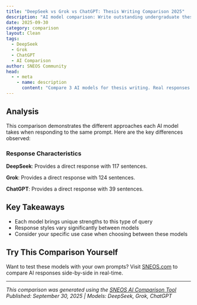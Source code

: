 ```yaml
---
title: "DeepSeek vs Grok vs ChatGPT: Thesis Writing Comparison 2025"
description: "AI model comparison: Write outstanding undergraduate thesis - stand out for grad school..."
date: 2025-09-30
category: comparison
layout: Clean
tags:
  - DeepSeek
  - Grok
  - ChatGPT
  - AI Comparison
author: SNEOS Community
head:
  - - meta
    - name: description
      content: "Compare 3 AI models for thesis writing. Real responses from DeepSeek, Grok, ChatGPT with detailed analysis."
---
```


<ChatComparison
  title="DeepSeek vs Grok vs ChatGPT: Thesis Writing Comparison 2025"
  prompt="Write outstanding undergraduate thesis - stand out for grad school"
  :responses='{
    "DeepSeek": "Of course. Writing an outstanding undergraduate thesis is one of the most powerful ways to signal your readiness for graduate school. It\u0027s a tangible product that proves you can do independent research, think critically, and contribute to your field.\n\nHere is a comprehensive guide to writing a thesis that will make your grad school applications stand out.\n\n### The Core Mindset: Your Thesis is a \u0022Proof of Concept\u0022\n\nBefore you start, reframe your goal. You are not just completing a degree requirement. You are producing a **\u0022proof of concept\u0022** for your potential as a graduate researcher. Admissions committees want to see:\n*   **Intellectual Curiosity:** Are you driven by questions?\n*   **Methodological Rigor:** Can you execute a research plan properly?\n*   **Analytical Depth:** Can you interpret data and construct an argument?\n*   **Resilience:** Can you manage a long-term, challenging project?\n*   **Communication Skills:** Can you write and present complex ideas clearly?\n\n---\n\n### Phase 1: The Foundation \u2013 Choosing a Killer Topic (Months 1-2)\n\nThis is the most critical step. A great topic is specific, manageable, and significant.\n\n**1. Find the Sweet Spot:**\n*   **Your Passion:** What have you loved studying? What articles or books have genuinely excited you?\n*   **Faculty Expertise:** Identify 2-3 professors whose work fascinates you. Your advisor will be your most important resource. A topic aligned with their expertise means better guidance.\n*   **A \u0022Gap\u0022 in the Literature:** Read recent journal articles in your field. In their conclusions, authors often say, \u0022Future research should explore X...\u0022 **X is your potential topic.** Your contribution can be small but must be new.\n\n**2. Develop a Research Question, Not Just a Topic:**\n*   **Weak Topic:** \u0022Social Media and Mental Health.\u0022\n*   **Strong Research Question:** \u0022To what extent does curated self-presentation on Instagram contribute to increased social anxiety among female college students, when controlling for pre-existing neuroticism?\u0022\n    *   The strong question is **specific** (Instagram, female college students), **researchable** (you can design a study for this), and has **stakes** (it addresses a current societal concern).\n\n**3. Write a Preliminary Proposal:**\nEven if it\u0027s not required, draft a 1-2 page document outlining:\n*   Your central research question.\n*   Why it matters (the \u0022so what?\u0022).\n*   A brief literature review (key theories and gaps).\n*   Your proposed methodology.\n*   A tentative chapter outline.\n*   Discuss this with your potential advisor *before* you commit.\n\n---\n\n### Phase 2: The Execution \u2013 Research and Writing (Months 3-9)\n\n**1. The Literature Review is Your Launchpad:**\nDon\u0027t just summarize. **Synthesize and critique.** Organize the literature thematically or chronologically to tell a story that ends with: \u0022...and this is why my research question is the necessary next step.\u0022 Use a citation manager like Zotero or EndNote from day one.\n\n**2. Methodology: Rigor is Key:**\n*   Be prepared to justify every choice. Why this dataset? Why these interview questions? Why this statistical model?\n*   Anticipate limitations. A strong thesis doesn\u0027t hide its weaknesses; it acknowledges them and explains how the research design still yields valuable insights.\n\n**3. The Writing Process:**\n*   **Start Early, Write Often:** Don\u0027t wait until you\u0027ve \u0022finished\u0022 your research. Write your methodology section while you\u0027re doing it. Write messy drafts of your literature review as you read.\n*   **Reverse Outline:** After writing a section, create an outline of what you *actually* wrote. This reveals logical gaps and flow problems.\n*   **The \u0022So What?\u0022 Test:** At the end of every paragraph, ask yourself, \u0022So what? Why does this matter to my overall argument?\u0022 If you can\u0027t answer, cut it or revise.\n\n---\n\n### Phase 3: The Polish \u2013 Making it Outstanding (Months 10-12)\n\n**1. The Introduction and Conclusion are Your Bookends:**\n*   **Introduction:** Hook the reader, state your question clearly, and briefly preview your argument and its significance. A good intro makes someone want to read the whole thing.\n*   **Conclusion:** Do not just restate your findings. Answer the \u0022so what?\u0022 profoundly. Discuss the broader implications of your work. What are the real-world applications? What new questions does it open up? This shows you can think big-picture.\n\n**2. The Abstract is Your Thesis\u0027s Business Card:**\nThis might be the only part a busy professor on an admissions committee reads. Make it perfect.\n*   **Problem:** 1-2 sentences on the broader context and the specific gap.\n*   **Method:** 1-2 sentences on what you did. (\u0022Using a mixed-methods approach involving a survey of 200 students and 15 in-depth interviews...\u0022)\n*   **Results:** 2-3 sentences on your key findings.\n*   **Conclusion:** 1-2 sentences on the significance and implications.\n\n**3. Seek Relentless Feedback:**\n*   Give chapters to your advisor well before deadlines.\n*   Form a writing group with other thesis students.\n*   Ask a friend outside your major to read your introduction\u2014if they can\u0027t understand it, it\u0027s not clear enough.\n\n**4. Professional Presentation:**\n*   Format meticulously according to your department\u0027s guidelines.\n*   Proofread, then proofread again. Then have someone else proofread. Typos signal carelessness.\n\n---\n\n### How to Leverage Your Thesis for Grad School Applications\n\nYour thesis isn\u0027t just a line on your CV; it\u0027s a core component of your application narrative.\n\n**1. In Your Statement of Purpose:**\n*   **Don\u0027t just say:** \u0022I wrote a thesis on X.\u0022\n*   **Do say:** \u0022My undergraduate thesis, which investigated [Your Question], solidified my desire to pursue graduate study. Through this project, I developed expertise in [Specific Method/Skill] and became fascinated by a new question: [New, Grad-Level Question]. I am eager to work with Professor [Name] because their work on [Their Topic] provides the perfect theoretical framework to explore this further.\u0022\n*   This shows a clear intellectual trajectory from your past work to your future goals.\n\n**2. In Your CV:**\n*   List your thesis title, advisor, and a 2-3 sentence abstract.\n*   If it received any honors or awards, highlight that.\n\n**3. Getting Letters of Recommendation:**\n*   Your thesis advisor will be your strongest recommender. They can speak in detail about your research abilities, work ethic, and intellectual maturity. Make their job easy by providing them with your abstract, your SOF, and a reminder of the challenges you overcame.\n\n**4. During Interviews:**\n*   Prepare a 60-second \u0022elevator pitch\u0022 about your thesis. Be able to explain the question, your approach, your key finding, and why it was significant. This is a guaranteed interview question.\n\n### Example: From Good to Outstanding\n\n*   **Good Thesis:** \u0022An Analysis of Urban Green Spaces in Chicago.\u0022 (Descriptive, a bit bland).\n*   **Outstanding Thesis:** \u0022Parks or Parcels? A Spatial Analysis of Socioeconomic Disparity in Access to Green Space and its Correlation with Community Health Outcomes in Chicago, 2000-2020.\u0022 (Specific, uses a clear method, asks a compelling \u0022so what?\u0022 question with real-world stakes).\n\nBy treating your thesis as the centerpiece of your academic identity, you will not only produce a piece of work you\u0027re proud of, but you will also create the most compelling evidence possible that you are ready for the challenges of graduate school.",
    "Grok": "Writing an outstanding undergraduate thesis that stands out for graduate school applications requires careful planning, originality, and a strong demonstration of your academic abilities. Below is a step-by-step guide to crafting a thesis that will impress admissions committees. I\u0027ll also include tips on how to showcase your skills and potential for advanced study.\n\n---\n\n### Step 1: Choose a Unique and Relevant Topic\nYour thesis topic is the foundation of your work. A strong topic not only reflects your interests but also demonstrates your ability to engage with cutting-edge issues in your field.\n\n- **Identify Your Passion and Expertise:** Choose a topic that excites you and aligns with your academic strengths. It should be something you\u2019re genuinely curious about, as this will sustain your motivation over months of research.\n- **Address a Gap or Emerging Issue:** Look for gaps in existing research or emerging trends in your discipline. This shows that you can think critically and contribute to ongoing academic conversations. Use resources like Google Scholar, JSTOR, or recent conference papers to identify underexplored areas.\n- **Consult with Advisors:** Speak with your thesis advisor or professors to refine your topic. Their feedback can help ensure your idea is feasible and significant.\n- **Relevance to Graduate School:** If you have a specific graduate program or field in mind, tailor your topic to align with that area of study. For instance, if you\u2019re applying to a program in environmental policy, focus on a related issue like sustainable urban planning.\n\n**Example:** If you\u2019re in psychology, instead of a generic topic like \u201Cstress and academic performance,\u201D you could explore \u201Cthe impact of virtual learning environments on stress levels among neurodiverse students during the COVID-19 pandemic.\u201D This is specific, timely, and addresses a niche area.\n\n---\n\n### Step 2: Develop a Strong Research Question and Methodology\nYour research question and methodology are critical to demonstrating your analytical and problem-solving skills.\n\n- **Craft a Focused Research Question:** Your question should be specific, measurable, and answerable within the scope of an undergraduate thesis. Avoid overly broad or vague questions.\n  - Weak: \u201CWhat are the effects of social media on youth?\u201D\n  - Strong: \u201CHow does prolonged exposure to Instagram influence self-esteem in female adolescents aged 14\u201318?\u201D\n- **Choose an Appropriate Methodology:** Whether you\u2019re conducting qualitative interviews, quantitative surveys, experiments, or textual analysis, ensure your methodology is rigorous and well-justified. Explain why your chosen method is the best fit for answering your research question.\n- **Demonstrate Originality:** If possible, incorporate a novel approach or dataset. For instance, instead of relying solely on secondary sources, conduct primary research (e.g., surveys, interviews) or analyze a unique dataset.\n\n**Tip for Grad School:** Graduate programs value research experience. Highlighting your ability to design and execute a study (even a small one) will set you apart.\n\n---\n\n### Step 3: Conduct Thorough and Ethical Research\nYour research process shows your dedication, attention to detail, and ability to engage with scholarly work.\n\n- **Literature Review:** Write a comprehensive literature review that situates your work within the existing body of knowledge. Critically assess prior studies, identify gaps, and explain how your thesis contributes to the field.\n- **Primary Research (if applicable):** If conducting original research, ensure your methods are ethical (e.g., obtain informed consent for human subjects) and well-documented. Keep detailed records of your process.\n- **Stay Organized:** Use citation management tools like Zotero or Mendeley to keep track of sources. Organize your notes and data systematically to avoid errors.\n\n**Tip for Grad School:** Admissions committees look for evidence of intellectual curiosity and perseverance. Mention any challenges (e.g., limited access to data) and how you overcame them in your thesis or grad school application.\n\n---\n\n### Step 4: Write with Clarity and Sophistication\nA well-written thesis showcases your communication skills, which are essential for graduate-level work.\n\n- **Structure Your Thesis Effectively:**\n  - **Introduction:** Clearly state your research question, objectives, and significance of the study. Hook the reader with a compelling opening (e.g., a striking statistic or anecdote).\n  - **Literature Review:** Synthesize prior research rather than just summarizing it. Show how your work builds on or challenges existing studies.\n  - **Methodology:** Provide a detailed explanation of your research design, including rationale and limitations.\n  - **Results and Analysis:** Present your findings logically, using charts or graphs if applicable. Analyze the implications of your results in depth.\n  - **Conclusion:** Summarize your findings, discuss their broader significance, and suggest areas for future research.\n- **Polish Your Writing:** Avoid jargon for the sake of sounding \u201Cacademic.\u201D Write clearly and concisely. Use active voice and precise language.\n- **Seek Feedback:** Share drafts with your advisor, peers, or a writing center. Revise based on their suggestions to improve clarity and argumentation.\n\n**Tip for Grad School:** A polished thesis can double as a writing sample for grad school applications. Ensure it represents your best work.\n\n---\n\n### Step 5: Highlight Interdisciplinary or Innovative Thinking\nGraduate programs value students who can think beyond the boundaries of their discipline or who bring fresh perspectives.\n\n- **Incorporate Interdisciplinary Approaches:** If possible, draw on theories or methods from other fields to enrich your analysis. For example, a sociology thesis on education disparities could incorporate economic models or psychological theories.\n- **Propose Innovative Solutions:** If your research identifies a problem, suggest practical or theoretical solutions. This shows creativity and critical thinking.\n- **Discuss Future Research:** Highlight questions your study raises that could be explored in graduate school. This demonstrates your potential as a researcher.\n\n**Example:** In a computer science thesis about machine learning algorithms, you might discuss ethical implications (a philosophical angle) or societal impacts (a sociological perspective), showing a broader understanding of your field\u2019s implications.\n\n---\n\n### Step 6: Go Beyond the Minimum Requirements\nTo stand out, exceed expectations in your effort and presentation.\n\n- **Depth of Analysis:** Don\u2019t just present data\u2014interpret it in nuanced ways. Draw connections to broader trends or theories.\n- **Visuals and Formatting:** Use professional formatting (follow your department\u2019s guidelines, e.g., APA, MLA) and include visuals like graphs, tables, or images to enhance readability.\n- **Present Your Work:** If possible, present your thesis at an undergraduate research conference or symposium. This shows initiative and gives you valuable feedback.\n- **Submit for Publication:** With your advisor\u2019s guidance, consider submitting your work (or a condensed version) to an undergraduate journal. Even if it\u2019s not published, the effort demonstrates ambition.\n\n**Tip for Grad School:** Mention any presentations, publications, or awards related to your thesis in your application. These achievements signal your readiness for rigorous academic work.\n\n---\n\n### Step 7: Reflect on Your Growth in Your Application Materials\nWhen applying to grad school, use your thesis experience to showcase your skills and potential.\n\n- **Personal Statement:** Discuss how your thesis shaped your academic interests and prepared you for graduate study. Highlight specific skills (e.g., data analysis, critical thinking) you gained.\n- **Letters of Recommendation:** Ask your thesis advisor to write a recommendation letter. They can speak to your research abilities, work ethic, and intellectual maturity.\n- **CV/Resume:** Include your thesis title, a brief description, and any related achievements (e.g., conference presentations) on your CV.\n\n**Example Statement Excerpt:** \u201CThrough my undergraduate thesis on the intersection of urban planning and climate resilience, I developed proficiency in GIS software and honed my ability to analyze complex datasets. This experience solidified my desire to pursue a master\u2019s in environmental policy, where I hope to address sustainable development challenges.\u201D\n\n---\n\n### Additional Tips to Stand Out\n1. **Demonstrate Independence:** Show that you took ownership of your project, even if guided by an advisor. Mention how you navigated setbacks or made decisions about your research direction.\n2. **Quantitative and Qualitative Skills:** If applicable, highlight your ability to use statistical tools (e.g., SPSS, R) or qualitative methods (e.g., thematic analysis). These skills are highly valued in grad programs.\n3. **Connect to Broader Impact:** Frame your research as contributing to a larger societal or academic issue. This shows you think about the \u201Cbig picture.\u201D\n4. **Time Management:** Start early and stick to a timeline. A rushed thesis will lack the depth and polish needed to impress.\n\n---\n\n### Sample Thesis Outline (Adapt to Your Discipline)\n**Title:** \u201CExploring the Impact of Remote Work on Employee Well-Being: A Mixed-Methods Study\u201D\n1. **Introduction**\n   - Background on remote work trends post-COVID-19\n   - Research question: How does remote work affect employee well-being in tech industries?\n   - Significance: Implications for workplace policies and mental health research\n2. **Literature Review**\n   - Theories of workplace satisfaction and well-being\n   - Studies on remote work and productivity\n   - Identified gap: Limited mixed-methods research on well-being\n3. **Methodology**\n   - Mixed-methods approach: Online surveys (n=100) and semi-structured interviews (n=10)\n   - Data analysis: Statistical tests for survey data; thematic analysis for interviews\n4. **Results**\n   - Quantitative findings (e.g., 60% reported higher stress levels)\n   - Qualitative insights (e.g., themes of isolation vs. flexibility)\n5. **Discussion**\n   - Interpretation of findings in context of prior research\n   - Implications for employers and mental health support\n   - Limitations: Small sample size, self-reported data\n6. **Conclusion**\n   - Summary of key findings\n   - Recommendations for future research on hybrid work models\n\n---\n\nBy following these steps and tailoring your thesis to your field and grad school goals, you can create a compelling piece of work that showcases your readiness for advanced study. Remember to stay curious, seek feedback, and put in the effort to make your thesis a true reflection of your potential. Good luck! If you\u2019d like help with specific sections or topics, let me know.",
    "ChatGPT": "Certainly! Writing an outstanding undergraduate thesis that stands out for graduate school involves careful planning, solid research, clear writing, and showcasing your analytical and critical thinking skills. Here are some detailed steps and tips to help you craft an exceptional thesis:\n\n### 1. Choose a Strong, Original Topic\n- **Interest and Passion:** Pick a topic you\u2019re genuinely interested in; passion fuels motivation.\n- **Research Gap:** Identify a gap or unexplored area in existing literature.\n- **Relevance:** Ensure the topic has academic or practical significance.\n- **Feasibility:** Confirm you have access to enough resources and data.\n\n### 2. Conduct Thorough Literature Review\n- **Comprehensive Coverage:** Review major theories, key studies, and recent findings.\n- **Critical Analysis:** Don\u2019t just summarize; critique methodologies, results, and identify limitations.\n- **Contextualize Your Research:** Position your study within the existing body of work to highlight its importance.\n\n### 3. Develop a Clear Research Question and Hypothesis\n- **Specificity:** Narrow down broad topics into focused questions.\n- **Testability:** Formulate hypotheses that can be supported or refuted by your research.\n\n### 4. Use Rigorous Methodology\n- **Appropriate Methods:** Choose qualitative, quantitative, or mixed methods suited to your question.\n- **Detail Procedures:** Clearly describe data collection and analysis steps.\n- **Ethical Considerations:** Obtain necessary approvals and ensure ethical standards.\n\n### 5. Analyze Data Thoughtfully\n- **Accurate and Systematic:** Use proper statistical or thematic analysis techniques.\n- **Interpret Results:** Relate findings back to your hypothesis and literature.\n- **Address Limitations:** Honestly discuss any weaknesses and potential biases.\n\n### 6. Write Clearly and Professionally\n- **Structure:** Follow a clear format \u2014 Introduction, Literature Review, Methodology, Results, Discussion, Conclusion.\n- **Academic Tone:** Use formal language but ensure readability.\n- **Originality:** Avoid plagiarism; cite all sources meticulously.\n- **Proofreading:** Edit multiple times and consider peer or mentor feedback.\n\n### 7. Highlight Your Contribution\n- **Significance:** Emphasize how your research advances knowledge or solves a problem.\n- **Future Directions:** Suggest avenues for further research.\n\n### 8. Prepare a Strong Defense\n- **Know Your Work Inside Out:** Be ready to discuss and defend your methodology and conclusions.\n- **Anticipate Questions:** Think about possible challenges and prepare responses.\n\n---\n\n### Additional Tips for Standing Out in Grad School Applications:\n\n- **Publish Your Work:** Try to get your thesis or related paper published in an undergraduate journal or conference.\n- **Present Your Research:** Participate in academic conferences or symposiums.\n- **Strong Recommendations:** Have your advisor or other faculty who know your work well write detailed recommendations.\n- **Write a Compelling Statement of Purpose:** Link your thesis experience to your graduate study goals.\n\n---\n\nIf you\u2019d like, I can help you outline a specific thesis or provide templates and examples tailored to your field of study. Just let me know!"
  }'
  published-date="12:20"
/>

## Analysis

This comparison demonstrates the different approaches each AI model takes when responding to the same prompt. Here are the key differences observed:

### Response Characteristics

**DeepSeek**: Provides a direct response with 117 sentences. 

**Grok**: Provides a direct response with 124 sentences. 

**ChatGPT**: Provides a direct response with 39 sentences. 

## Key Takeaways

- Each model brings unique strengths to this type of query
- Response styles vary significantly between models
- Consider your specific use case when choosing between these models

## Try This Comparison Yourself

Want to test these models with your own prompts? Visit [SNEOS.com](https://sneos.com) to compare AI responses side-by-side in real-time.

---

*This comparison was generated using the [SNEOS AI Comparison Tool](https://sneos.com)*
*Published: September 30, 2025 | Models: DeepSeek, Grok, ChatGPT*

